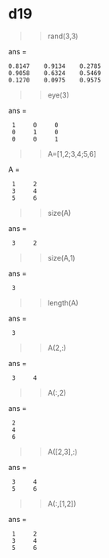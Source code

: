 # d19
>> rand(3,3)

ans =

    0.8147    0.9134    0.2785
    0.9058    0.6324    0.5469
    0.1270    0.0975    0.9575

>> eye(3)

ans =

     1     0     0
     0     1     0
     0     0     1

>> A=[1,2;3,4;5,6]

A =

     1     2
     3     4
     5     6

>> size(A)

ans =

     3     2

>> size(A,1)

ans =

     3

>> length(A)

ans =

     3

>> A(2,:)

ans =

     3     4

>> A(:,2)

ans =

     2
     4
     6

>> A([2,3],:)

ans =

     3     4
     5     6

>> A(:,[1,2])

ans =

     1     2
     3     4
     5     6
